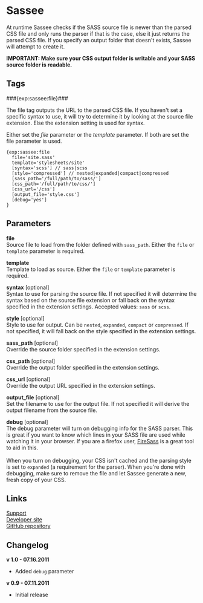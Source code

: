 # Sassee

At runtime Sassee checks if the SASS source file is newer than the parsed CSS file and only runs the parser if that is the case, else it just returns the parsed CSS file. If you specify an output folder that doesn't exists, Sassee will attempt to create it.

**IMPORTANT: Make sure your CSS output folder is writable and your SASS source folder is readable.**

## Tags

###{exp:sassee:file}###

The file tag outputs the URL to the parsed CSS file. If you haven't set a specific syntax to use, it will try to determine it by looking at the source file extension. Else the extension setting is used for syntax.

Either set the _file_ parameter or the _template_ parameter. If both are set the file parameter is used.

    {exp:sassee:file 
      file='site.sass'
      template='stylesheets/site' 
      [syntax='scss'] // sass|scss
      [style='compressed'] // nested|expanded|compact|compressed
      [sass_path='/full/path/to/sass/'] 
      [css_path='/full/path/to/css/'] 
      [css_url='/css'] 
      [output_file='style.css'] 
      [debug='yes']
    }
    
## Parameters

**file**<br />
Source file to load from the folder defined with `sass_path`. Either the `file` or `template` parameter is required.

**template**<br />
Template to load as source. Either the `file` or `template` parameter is required.

**syntax** [optional]<br />
Syntax to use for parsing the source file. If not specified it will determine the syntax based on the source file extension or fall back on the syntax specified in the extension settings. Accepted values: `sass` or `scss`.

**style** [optional]<br />
Style to use for output. Can be `nested`, `expanded`, `compact` or `compressed`. If not specified, it will fall back on the style specified in the extension settings.

**sass_path** [optional]<br />
Override the source folder specified in the extension settings.

**css_path** [optional]<br />
Override the output folder specified in the extension settings.

**css_url** [optional]<br />
Override the output URL specified in the extension settings.

**output_file** [optional]<br />
Set the filename to use for the output file. If not specified it will derive the output filename from the source file.

**debug** [optional]<br />
The debug parameter will turn on debugging info for the SASS parser. This is great if you want to know which lines in your SASS file are used while watching it in your browser. If you are a firefox user, [FireSass](https://github.com/nex3/firesass) is a great tool to aid in this.<br  />
<br />
When you turn on debugging, your CSS isn't cached and the parsing style is set to `expanded` (a requirement for the parser). When you're done with debugging, make sure to remove the file and let Sassee generate a new, fresh copy of your CSS.

## Links

[Support](http://support.baseworks.nl/discussions/sassee)<br />
[Developer site](http://www.baseworks.nl/)<br />
[GitHub repository](https://github.com/AboutWout/sassee.ee2_addon)

## Changelog

**v 1.0 - 07.16.2011**<br />
- Added `debug` parameter

**v 0.9 - 07.11.2011**<br />
- Initial release